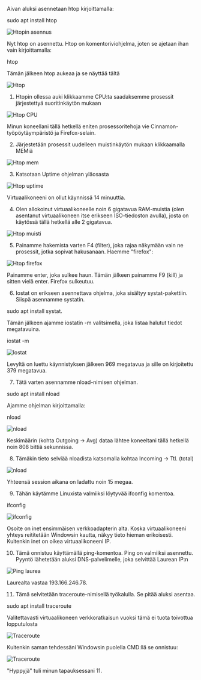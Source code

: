 Aivan aluksi asennetaan htop kirjoittamalla:

sudo apt install htop

![Htopin asennus](https://user-images.githubusercontent.com/72074501/117138068-397a4e00-adb3-11eb-894e-6a9df740ae20.png)

Nyt htop on asennettu. Htop on komentoriviohjelma, joten se ajetaan ihan vain kirjoittamalla:

htop

Tämän jälkeen htop aukeaa ja se näyttää tältä

![Htop](https://user-images.githubusercontent.com/72074501/117138155-4bf48780-adb3-11eb-899b-1c2a50f86724.png)

1. Htopin ollessa auki klikkaamme CPU:ta saadaksemme prosessit järjestettyä suoritinkäytön mukaan

![Htop CPU](https://user-images.githubusercontent.com/72074501/117138545-d5a45500-adb3-11eb-9afb-2f59cb2b88b8.png)

Minun koneellani tällä hetkellä eniten prosessoritehoja vie Cinnamon-työpöytäympäristö ja Firefox-selain.

2. Järjestetään prosessit uudelleen muistinkäytön mukaan klikkaamalla MEMiä

![Htop mem](https://user-images.githubusercontent.com/72074501/117138739-1c924a80-adb4-11eb-8d17-d4938b392941.png)

3. Katsotaan Uptime ohjelman yläosasta

![Htop uptime](https://user-images.githubusercontent.com/72074501/117139002-6418d680-adb4-11eb-94ec-5df587de674d.png)

Virtuaalikoneeni on ollut käynnissä 14 minuuttia.

4. Olen allokoinut virtuaalikoneelle noin 6 gigatavua RAM-muistia (olen asentanut virtuaalikoneen itse erikseen ISO-tiedoston avulla), josta on käytössä tällä hetkellä alle 2 gigatavua.

![Htop muisti](https://user-images.githubusercontent.com/72074501/117139358-d4275c80-adb4-11eb-960c-25624f19c4fb.png)

5. Painamme hakemista varten F4 (filter), joka rajaa näkymään vain ne prosessit, jotka sopivat hakusanaan. Haemme "firefox":

![Htop firefox](https://user-images.githubusercontent.com/72074501/117140925-a04d3680-adb6-11eb-8a2e-194fb3e340ff.png)

Painamme enter, joka sulkee haun. Tämän jälkeen painamme F9 (kill) ja sitten vielä enter. Firefox sulkeutuu.

6. Iostat on erikseen asennettava ohjelma, joka sisältyy systat-pakettiin. Siispä asennamme systatin. 

sudo apt install systat. 

Tämän jälkeen ajamme iostatin -m valitsimella, joka listaa halutut tiedot megatavuina.

iostat -m 

![Iostat](https://user-images.githubusercontent.com/72074501/117142098-0090a800-adb8-11eb-9d7f-296ee11d948e.png)

Levyltä on luettu käynnistyksen jälkeen 969 megatavua ja sille on kirjoitettu 379 megatavua. 

7. Tätä varten asennamme nload-nimisen ohjelman. 

sudo apt install nload

Ajamme ohjelman kirjoittamalla:

nload

![nload](https://user-images.githubusercontent.com/72074501/117142726-b4923300-adb8-11eb-98de-3b8a2afcc995.png)

Keskimäärin (kohta Outgoing -> Avg) dataa lähtee koneeltani tällä hetkellä noin 808 bittiä sekunnissa. 

8. Tämäkin tieto selviää nloadista katsomalla kohtaa Incoming -> Ttl. (total)

![nload](https://user-images.githubusercontent.com/72074501/117142726-b4923300-adb8-11eb-98de-3b8a2afcc995.png)

Yhteensä session aikana on ladattu noin 15 megaa. 

9. Tähän käytämme Linuxista valmiiksi löytyvää ifconfig komentoa. 

ifconfig

![ifconfig](https://user-images.githubusercontent.com/72074501/117143728-d04a0900-adb9-11eb-8f23-7c635a791842.png)

Osoite on inet ensimmäisen verkkoadapterin alta. Koska virtuaalikoneeni yhteys reititetään Windowsin kautta, näkyy tieto hieman erikoisesti. Kuitenkin inet on oikea virtuaalikoneeni IP. 

10. Tämä onnistuu käyttämällä ping-komentoa. Ping on valmiiksi asennettu. Pyyntö lähetetään aluksi DNS-palvelimelle, joka selvittää Laurean IP:n 

![Ping laurea](https://user-images.githubusercontent.com/72074501/117144389-89104800-adba-11eb-98ec-2470e74e6238.png)

Laurealta vastaa 193.166.246.78.

11. Tämä selvitetään traceroute-nimisellä työkalulla. Se pitää aluksi asentaa. 

sudo apt install traceroute

Valitettavasti virtuaalikoneen verkkoratkaisun vuoksi tämä ei tuota toivottua lopputulosta

![Traceroute](https://user-images.githubusercontent.com/72074501/117144736-f4f2b080-adba-11eb-8479-55f7e314dda0.png)

Kuitenkin saman tehdessäni Windowsin puolella CMD:llä se onnistuu:

![Traceroute](https://user-images.githubusercontent.com/72074501/117144902-2b303000-adbb-11eb-9e0b-1a82044cc5d1.PNG)

"Hyppyjä" tuli minun tapauksessani 11. 
